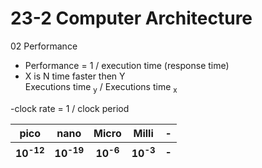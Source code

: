 # 23-2 Computer Architecture 
02 Performance

- Performance = 1 / execution time (response time)
- X is N time faster then Y <br>
  Executions time <sub>y</sub> / Executions time <sub>x</sub>

-clock rate = 1 / clock period

<table>
  <thead>
    <tr><th>pico</th><th>nano</th><th>Micro</th><th>Milli</th><th>-</th></tr>
    <tr><th>10<sup>-12<sup></th><th>10<sup>-19<sup></th><th>10<sup>-6<sup></th><th>10<sup>-3<sup></th><th>-</th></tr>
  </thead>
</table>



